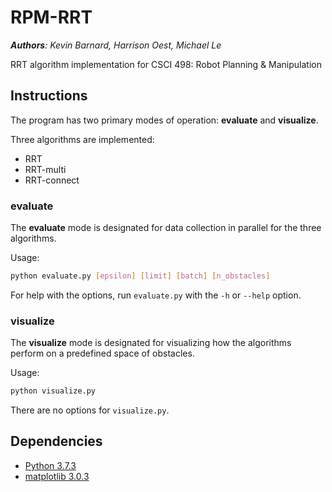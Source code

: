 # RPM-RRT
***Authors**: Kevin Barnard, Harrison Oest, Michael Le*

RRT algorithm implementation for CSCI 498: Robot Planning & Manipulation

## Instructions
The program has two primary modes of operation: **evaluate** and **visualize**. 

Three algorithms are implemented:

- RRT
- RRT-multi
- RRT-connect

### evaluate
The **evaluate** mode is designated for data collection in parallel for the three algorithms.

Usage:
```bash
python evaluate.py [epsilon] [limit] [batch] [n_obstacles]
```
For help with the options, run `evaluate.py` with the `-h` or `--help` option.

### visualize
The **visualize** mode is designated for visualizing how the algorithms perform on a predefined space of obstacles.

Usage:
```bash
python visualize.py
```
There are no options for `visualize.py`.

## Dependencies
- [Python 3.7.3](https://www.python.org/)
- [matplotlib 3.0.3](https://matplotlib.org/)